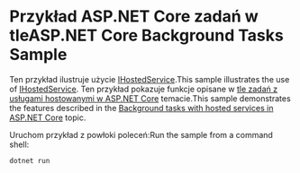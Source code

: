 # <a name="aspnet-core-background-tasks-sample"></a><span data-ttu-id="1a2cb-101">Przykład ASP.NET Core zadań w tle</span><span class="sxs-lookup"><span data-stu-id="1a2cb-101">ASP.NET Core Background Tasks Sample</span></span>

<span data-ttu-id="1a2cb-102">Ten przykład ilustruje użycie [IHostedService](https://docs.microsoft.com/dotnet/api/microsoft.extensions.hosting.ihostedservice).</span><span class="sxs-lookup"><span data-stu-id="1a2cb-102">This sample illustrates the use of [IHostedService](https://docs.microsoft.com/dotnet/api/microsoft.extensions.hosting.ihostedservice).</span></span> <span data-ttu-id="1a2cb-103">Ten przykład pokazuje funkcje opisane w [tle zadań z usługami hostowanymi w ASP.NET Core](https://docs.microsoft.com/aspnet/core/fundamentals/host/hosted-services) temacie.</span><span class="sxs-lookup"><span data-stu-id="1a2cb-103">This sample demonstrates the features described in the [Background tasks with hosted services in ASP.NET Core](https://docs.microsoft.com/aspnet/core/fundamentals/host/hosted-services) topic.</span></span>

<span data-ttu-id="1a2cb-104">Uruchom przykład z powłoki poleceń:</span><span class="sxs-lookup"><span data-stu-id="1a2cb-104">Run the sample from a command shell:</span></span>

```
dotnet run
```
